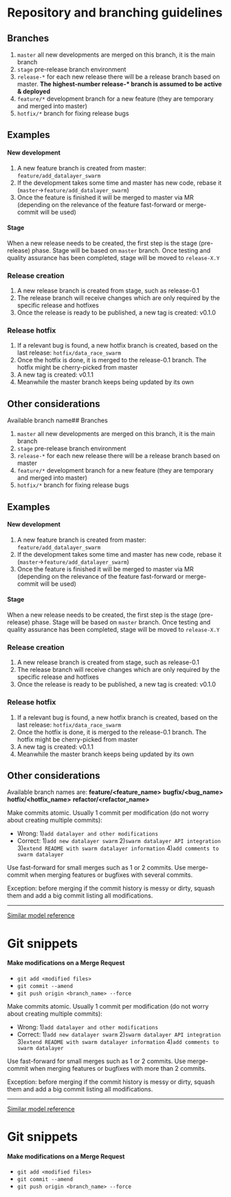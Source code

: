# Repository and branching guidelines

## Branches

1. `master` all new developments are merged on this branch, it is the main branch
2. `stage` pre-release branch environment
3. `release-*` for each new release there will be a release branch based on master. **The highest-number release-\* branch is assumed to be active & deployed**
4. `feature/*` development branch for a new feature (they are temporary and merged into master)
5. `hotfix/*` branch for fixing release bugs

## Examples

#### New development

1. A new feature branch is created from master: `feature/add_datalayer_swarm`
2. If the development takes some time and master has new code, rebase it (`master`->`feature/add_datalayer_swarm`)
3. Once the feature is finished it will be merged to master via MR (depending on the relevance of the feature fast-forward or merge-commit will be used)


#### Stage

When a new release needs to be created, the first step is the stage (pre-release) phase.
Stage will be based on `master` branch. Once testing and quality assurance has been completed, stage will be moved to `release-X.Y`


### Release creation

1. A new release branch is created from stage, such as release-0.1
2. The release branch will receive changes which are only required by the specific release and hotfixes
3. Once the release is ready to be published, a new tag is created: v0.1.0


### Release hotfix

1. If a relevant bug is found, a new hotfix branch is created, based on the last release: `hotfix/data_race_swarm`
2. Once the hotfix is done, it is merged to the release-0.1 branch. The hotfix might be cherry-picked from master
3. A new tag is created: v0.1.1
4. Meanwhile the master branch keeps being updated by its own

## Other considerations

Available branch name## Branches

1. `master` all new developments are merged on this branch, it is the main branch
2. `stage` pre-release branch environment
3. `release-*` for each new release there will be a release branch based on master
4. `feature/*` development branch for a new feature (they are temporary and merged into master)
5. `hotfix/*` branch for fixing release bugs

## Examples

#### New development

1. A new feature branch is created from master: `feature/add_datalayer_swarm`
2. If the development takes some time and master has new code, rebase it (`master`->`feature/add_datalayer_swarm`)
3. Once the feature is finished it will be merged to master via MR (depending on the relevance of the feature fast-forward or merge-commit will be used)


#### Stage

When a new release needs to be created, the first step is the stage (pre-release) phase.
Stage will be based on `master` branch. Once testing and quality assurance has been completed, stage will be moved to `release-X.Y`


### Release creation

1. A new release branch is created from stage, such as release-0.1
2. The release branch will receive changes which are only required by the specific release and hotfixes
3. Once the release is ready to be published, a new tag is created: v0.1.0


### Release hotfix

1. If a relevant bug is found, a new hotfix branch is created, based on the last release: `hotfix/data_race_swarm`
2. Once the hotfix is done, it is merged to the release-0.1 branch. The hotfix might be cherry-picked from master
3. A new tag is created: v0.1.1
4. Meanwhile the master branch keeps being updated by its own

## Other considerations

Available branch names are: **feature/<feature_name>** **bugfix/<bug_name>** **hotfix/<hotfix_name>** **refactor/<refactor_name>**

Make commits atomic. Usually 1 commit per modification (do not worry about creating multiple commits):

+ Wrong: 1)`add datalayer and other modifications`
+ Correct: 1)`add new datalayer swarm` 2)`swarm datalayer API integration` 3)`extend README with swarm datalayer information` 4)`add comments to swarm datalayer`

Use fast-forward for small merges such as 1 or 2 commits. Use merge-commit when merging features or bugfixes with several commits.

Exception: before merging if the commit history is messy or dirty, squash them and add a big commit listing all modifications.


----

[Similar model reference](https://nvie.com/posts/a-successful-git-branching-model/)

# Git snippets

#### Make modifications on a Merge Request

+ `git add <modified files>`
+ `git commit --amend`
+ `git push origin <branch_name> --force`

Make commits atomic. Usually 1 commit per modification (do not worry about creating multiple commits):

+ Wrong: 1)`add datalayer and other modifications`
+ Correct: 1)`add new datalayer swarm` 2)`swarm datalayer API integration` 3)`extend README with swarm datalayer information` 4)`add comments to swarm datalayer`

Use fast-forward for small merges such as 1 or 2 commits. Use merge-commit when merging features or bugfixes with more than 2 commits.

Exception: before merging if the commit history is messy or dirty, squash them and add a big commit listing all modifications.


----

[Similar model reference](https://nvie.com/posts/a-successful-git-branching-model/)

# Git snippets

#### Make modifications on a Merge Request

+ `git add <modified files>`
+ `git commit --amend`
+ `git push origin <branch_name> --force`
